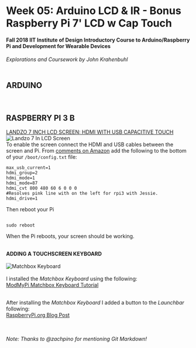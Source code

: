 <h1>Week 05: Arduino LCD & IR - Bonus Raspberry Pi 7' LCD w Cap Touch
<h4>Fall 2018 IIT Institute of Design Introductory Course to Arduino/Raspberry Pi and Development for Wearable Devices

<h6>Explorations and Coursework by John Krahenbuhl </br></br></h2>

<h2>ARDUINO</h2> 
</br>

<h2>RASPBERRY PI 3 B</h2>


[LANDZO 7 INCH LCD SCREEN: HDMI WITH USB CAPACITIVE TOUCH](https://www.amazon.com/LANDZO-Touch-Screen-Raspberry-Display/dp/B01ID5BQTC/ref=sr_1_1?ie=UTF8&qid=1537481301&sr=8-1&keywords=landzo+7+inch+screen)
</br>
![Landzo 7 In LCD Screen](https://images-na.ssl-images-amazon.com/images/I/41ExtMMYuUL._AC_US436_FMwebp_QL65_.jpg)
</br>
To enable the screen connect the HDMI and USB cables between the screen and Pi. From [comments on Amazon](https://www.amazon.com/gp/customer-reviews/R26HDWFDBTFYXY/ref=cm_cr_srp_d_rvw_ttl?ie=UTF8&ASIN=B01ID5BQTC) add the following to the bottom of your `/boot/config.txt` file:</br>
```
max_usb_current=1
hdmi_group=2
hdmi_mode=1
hdmi_mode=87
hdmi_cvt 800 480 60 6 0 0 0
#Resolves pink line with on the left for rpi3 with Jessie.
hdmi_drive=1
```

Then reboot your Pi  
```

sudo reboot

```

When the Pi reboots, your screen should be working.</br></br>

**ADDING A TOUCHSCREEN KEYBOARD**</br></br>
![Matchbox Keyboard](http://www.raspberry-pi-geek.com/var/rpi/storage/images/archive/2015/14/testing-the-new-raspberry-pi-touchscreen-display/figure-4/21088-1-eng-US/Figure-4_large.png)</br></br>
I installed the *Matchbox Keyboard* using the following:</br>
[ModMyPi Matchbox Keyboard Tutorial](https://www.modmypi.com/blog/matchbox-keyboard-raspberry-pi-touchscreen-keyboard)</br>

</br>After installing the *Matchbox Keyboard* I added a button to the *Launchbar* following:</br>
[RaspberryPi.org Blog Post](https://www.raspberrypi.org/forums/viewtopic.php?t=112515)

</br></br>*Note: Thanks to @zachpino for mentioning Git Markdown!*

